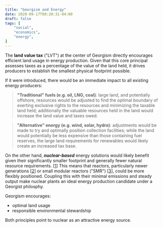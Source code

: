 ```yaml
---
title: "Georgism and Energy"
date: 2020-09-17T08:20:31-04:00
draft: false
tags: [
	"social",
	"economics",
	"energy",
]
---
```


The **land value tax** ("LVT") at the center of Georgism directly encourages efficient land usage in energy production. Given that this core principal assesses taxes as a percentage of the value of the land held, it drives producers to establish the smallest physical footprint possible.

If it were introduced, there would be an immediate impact to all existing energy producers:

> **"Traditional" fuels (e.g. oil, LNG, coal)**: large land, and potentially offshore, resources would be adjusted to find the optimal boundary of exerting exclusive rights to the resources and minimizing the taxable land held; additionally the valuable resources held in the land would increase the land value and taxes owed.

> **"Alternative" energy (e.g. wind, solar, hydro)**: adjustments would be made to try and optimally position collection facilities; while the land would potentially be less expensive than those containing fuel reserves, the large land requirements for renewables would likely create an increased tax base.

On the other hand, _**nuclear-based**_ energy solutions would likely benefit given their significantly smaller footprint and generally fewer natural resource requirements. [[1](https://www.world-nuclear.org/information-library/current-and-future-generation/cooling-power-plants.aspx "Cooling Power Plants - World Nuclear Association")] This means that reactors, particularly newer generations [[2](https://en.wikipedia.org/wiki/Nuclear_reactor#Generation_IV_reactors "Generation IV reactors - Wikipedia")] or small modular reactors ("SMR") [[3](https://en.wikipedia.org/wiki/Small_modular_reactor "Small modular reactor - Wikipedia")], could be more flexibly positioned. Coupling this with their minimal emissions and steady output make nuclear plants an ideal energy production candidate under a Georgist philosphy.

Georgism encourages:

- optimal land usage
- responsible environmental stewardship

Both principles point to nuclear as an attractive energy source.
